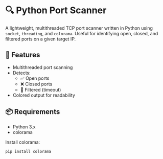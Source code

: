 # 🔍 Python Port Scanner

A lightweight, multithreaded TCP port scanner written in Python using `socket`, `threading`, and `colorama`. Useful for identifying open, closed, and filtered ports on a given target IP.

## 🚀 Features

- Multithreaded port scanning
- Detects:
  - ✅ Open ports
  - ❌ Closed ports
  - 🚫 Filtered (timeout)
- Colored output for readability

## 📦 Requirements

- Python 3.x
- colorama

Install colorama:

```bash
pip install colorama
